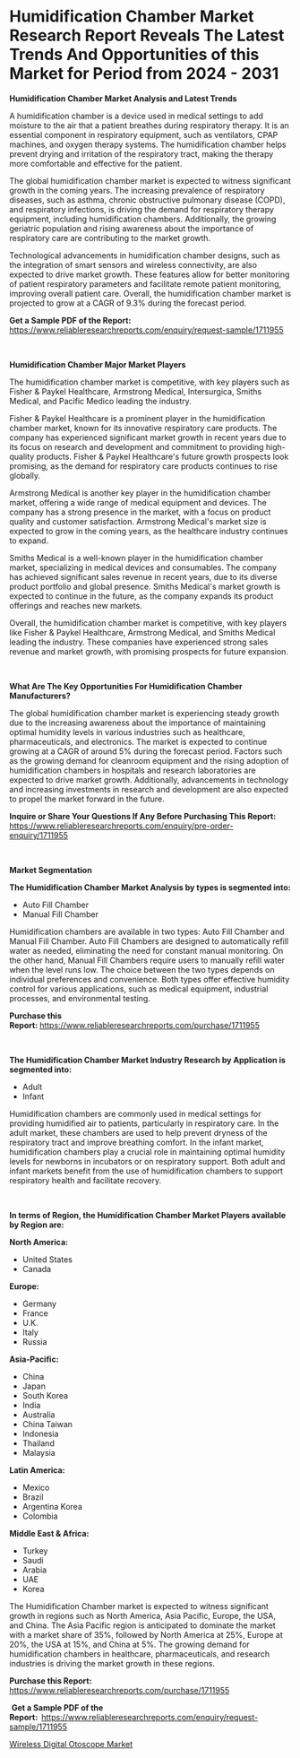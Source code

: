 <p><h1>Humidification Chamber Market Research Report Reveals The Latest Trends And Opportunities of this Market for Period from 2024 - 2031</h1></p><p><strong>Humidification Chamber Market Analysis and Latest Trends</strong></p>
<p><p>A humidification chamber is a device used in medical settings to add moisture to the air that a patient breathes during respiratory therapy. It is an essential component in respiratory equipment, such as ventilators, CPAP machines, and oxygen therapy systems. The humidification chamber helps prevent drying and irritation of the respiratory tract, making the therapy more comfortable and effective for the patient.</p><p>The global humidification chamber market is expected to witness significant growth in the coming years. The increasing prevalence of respiratory diseases, such as asthma, chronic obstructive pulmonary disease (COPD), and respiratory infections, is driving the demand for respiratory therapy equipment, including humidification chambers. Additionally, the growing geriatric population and rising awareness about the importance of respiratory care are contributing to the market growth.</p><p>Technological advancements in humidification chamber designs, such as the integration of smart sensors and wireless connectivity, are also expected to drive market growth. These features allow for better monitoring of patient respiratory parameters and facilitate remote patient monitoring, improving overall patient care. Overall, the humidification chamber market is projected to grow at a CAGR of 9.3% during the forecast period.</p></p>
<p><strong>Get a Sample PDF of the Report:&nbsp;</strong> <a href="https://www.reliableresearchreports.com/enquiry/request-sample/1711955">https://www.reliableresearchreports.com/enquiry/request-sample/1711955</a></p>
<p>&nbsp;</p>
<p><strong>Humidification Chamber Major Market Players</strong></p>
<p><p>The humidification chamber market is competitive, with key players such as Fisher & Paykel Healthcare, Armstrong Medical, Intersurgica, Smiths Medical, and Pacific Medico leading the industry.</p><p>Fisher & Paykel Healthcare is a prominent player in the humidification chamber market, known for its innovative respiratory care products. The company has experienced significant market growth in recent years due to its focus on research and development and commitment to providing high-quality products. Fisher & Paykel Healthcare's future growth prospects look promising, as the demand for respiratory care products continues to rise globally.</p><p>Armstrong Medical is another key player in the humidification chamber market, offering a wide range of medical equipment and devices. The company has a strong presence in the market, with a focus on product quality and customer satisfaction. Armstrong Medical's market size is expected to grow in the coming years, as the healthcare industry continues to expand.</p><p>Smiths Medical is a well-known player in the humidification chamber market, specializing in medical devices and consumables. The company has achieved significant sales revenue in recent years, due to its diverse product portfolio and global presence. Smiths Medical's market growth is expected to continue in the future, as the company expands its product offerings and reaches new markets.</p><p>Overall, the humidification chamber market is competitive, with key players like Fisher & Paykel Healthcare, Armstrong Medical, and Smiths Medical leading the industry. These companies have experienced strong sales revenue and market growth, with promising prospects for future expansion.</p></p>
<p>&nbsp;</p>
<p><strong>What Are The Key Opportunities For Humidification Chamber Manufacturers?</strong></p>
<p><p>The global humidification chamber market is experiencing steady growth due to the increasing awareness about the importance of maintaining optimal humidity levels in various industries such as healthcare, pharmaceuticals, and electronics. The market is expected to continue growing at a CAGR of around 5% during the forecast period. Factors such as the growing demand for cleanroom equipment and the rising adoption of humidification chambers in hospitals and research laboratories are expected to drive market growth. Additionally, advancements in technology and increasing investments in research and development are also expected to propel the market forward in the future.</p></p>
<p><strong>Inquire or Share Your Questions If Any Before Purchasing This Report:</strong> <a href="https://www.reliableresearchreports.com/enquiry/pre-order-enquiry/1711955">https://www.reliableresearchreports.com/enquiry/pre-order-enquiry/1711955</a></p>
<p>&nbsp;</p>
<p><strong>Market Segmentation</strong></p>
<p><strong>The Humidification Chamber Market Analysis by types is segmented into:</strong></p>
<p><ul><li>Auto Fill Chamber</li><li>Manual Fill Chamber</li></ul></p>
<p><p>Humidification chambers are available in two types: Auto Fill Chamber and Manual Fill Chamber. Auto Fill Chambers are designed to automatically refill water as needed, eliminating the need for constant manual monitoring. On the other hand, Manual Fill Chambers require users to manually refill water when the level runs low. The choice between the two types depends on individual preferences and convenience. Both types offer effective humidity control for various applications, such as medical equipment, industrial processes, and environmental testing.</p></p>
<p><strong>Purchase this Report:&nbsp;</strong><a href="https://www.reliableresearchreports.com/purchase/1711955">https://www.reliableresearchreports.com/purchase/1711955</a></p>
<p>&nbsp;</p>
<p><strong>The Humidification Chamber Market Industry Research by Application is segmented into:</strong></p>
<p><ul><li>Adult</li><li>Infant</li></ul></p>
<p><p>Humidification chambers are commonly used in medical settings for providing humidified air to patients, particularly in respiratory care. In the adult market, these chambers are used to help prevent dryness of the respiratory tract and improve breathing comfort. In the infant market, humidification chambers play a crucial role in maintaining optimal humidity levels for newborns in incubators or on respiratory support. Both adult and infant markets benefit from the use of humidification chambers to support respiratory health and facilitate recovery.</p></p>
<p>&nbsp;</p>
<p><strong>In terms of Region, the Humidification Chamber Market Players available by Region are:</strong></p>
<p>
    <p> <strong> North America: </strong>
        <ul>
            <li>United States</li>
            <li>Canada</li>
        </ul>
        </p> 
    <p> <strong> Europe: </strong>
        <ul>
            <li>Germany</li>
            <li>France</li>
            <li>U.K.</li>
            <li>Italy</li>
            <li>Russia</li>
        </ul>
        </p> 
    <p> <strong> Asia-Pacific: </strong>
        <ul>
            <li>China</li>
            <li>Japan</li>
            <li>South Korea</li>
            <li>India</li>
            <li>Australia</li>
            <li>China Taiwan</li>
            <li>Indonesia</li>
            <li>Thailand</li>
            <li>Malaysia</li>
        </ul>
        </p> 
    <p> <strong> Latin America: </strong>
        <ul>
            <li>Mexico</li>
            <li>Brazil</li>
            <li>Argentina Korea</li>
            <li>Colombia</li>
        </ul>
        </p> 
    <p> <strong> Middle East & Africa: </strong>
        <ul>
            <li>Turkey</li>
            <li>Saudi</li>
            <li>Arabia</li>
            <li>UAE</li>
            <li>Korea</li>
        </ul>
    </p>
    </p>
<p><p>The Humidification Chamber market is expected to witness significant growth in regions such as North America, Asia Pacific, Europe, the USA, and China. The Asia Pacific region is anticipated to dominate the market with a market share of 35%, followed by North America at 25%, Europe at 20%, the USA at 15%, and China at 5%. The growing demand for humidification chambers in healthcare, pharmaceuticals, and research industries is driving the market growth in these regions.</p></p>
<p><strong>Purchase this Report: </strong><a href="https://www.reliableresearchreports.com/purchase/1711955">https://www.reliableresearchreports.com/purchase/1711955</a></p>
<p>&nbsp;<strong>Get a Sample PDF of the Report:&nbsp;&nbsp;</strong><a href="https://www.reliableresearchreports.com/enquiry/request-sample/1711955">https://www.reliableresearchreports.com/enquiry/request-sample/1711955</a></p>
<p><strong></strong></p>
<p><p><a href="https://github.com/vimar16th/Market-Research-Report-List-3/blob/main/wireless-digital-otoscope-market.md">Wireless Digital Otoscope Market</a></p></p>